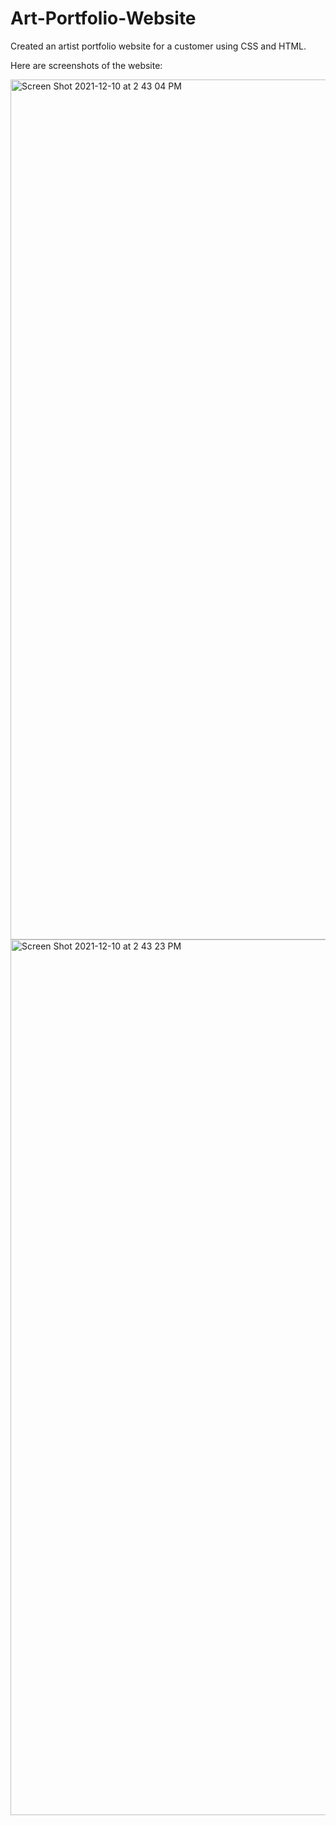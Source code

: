 # Art-Portfolio-Website
Created an artist portfolio website for a customer using CSS and HTML.

Here are screenshots of the website: 


<img width="1376" alt="Screen Shot 2021-12-10 at 2 43 04 PM" src="https://user-images.githubusercontent.com/67278226/145632425-8b8cdfdc-2a12-470b-90e3-3b4fd1661700.png">

<img width="1401" alt="Screen Shot 2021-12-10 at 2 43 23 PM" src="https://user-images.githubusercontent.com/67278226/145632435-234cd6ef-78d3-4939-882e-5bb773207e24.png">
